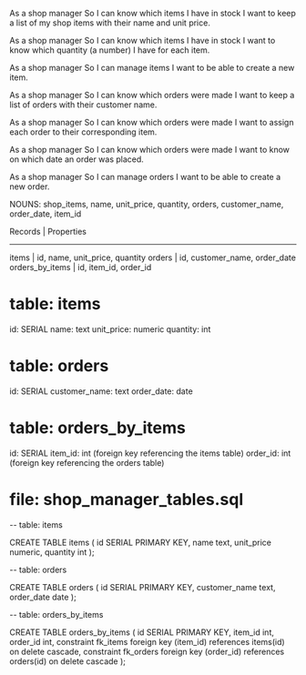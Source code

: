 As a shop manager
So I can know which items I have in stock
I want to keep a list of my shop items with their name and unit price.

As a shop manager
So I can know which items I have in stock
I want to know which quantity (a number) I have for each item.

As a shop manager
So I can manage items
I want to be able to create a new item.

As a shop manager
So I can know which orders were made
I want to keep a list of orders with their customer name.

As a shop manager
So I can know which orders were made
I want to assign each order to their corresponding item.

As a shop manager
So I can know which orders were made
I want to know on which date an order was placed. 

As a shop manager
So I can manage orders
I want to be able to create a new order.

NOUNS: shop_items, name, unit_price, quantity, orders, customer_name, order_date, item_id

Records            |     Properties
- - - - - - - - - - - - - - - - - - - - 
items              |     id, name, unit_price, quantity
orders             |     id, customer_name, order_date
orders_by_items    |     id, item_id, order_id

# table: items
id: SERIAL
name: text
unit_price: numeric
quantity: int

# table: orders
id: SERIAL
customer_name: text
order_date: date

# table: orders_by_items
id: SERIAL
item_id: int (foreign key referencing the items table)
order_id: int (foreign key referencing the orders table)

# file: shop_manager_tables.sql

-- table: items

CREATE TABLE items (
  id SERIAL PRIMARY KEY,
  name text,
  unit_price numeric,
  quantity int
);

-- table: orders

CREATE TABLE orders (
  id SERIAL PRIMARY KEY,
  customer_name text,
  order_date date
);

-- table: orders_by_items

CREATE TABLE orders_by_items (
  id SERIAL PRIMARY KEY,
  item_id int,
  order_id int,
  constraint fk_items foreign key (item_id) references items(id) on delete cascade,
  constraint fk_orders foreign key (order_id) references orders(id) on delete cascade
);